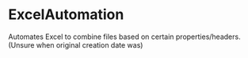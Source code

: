 # ExcelAutomation
Automates Excel to combine files based on certain properties/headers.
(Unsure when original creation date was)
